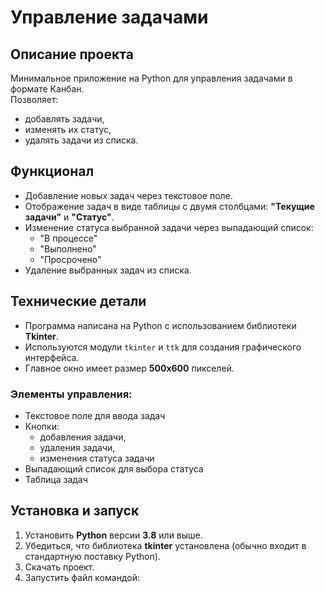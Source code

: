 # Управление задачами

## Описание проекта
Минимальное приложение на Python для управления задачами в формате Канбан.  
Позволяет:
- добавлять задачи,
- изменять их статус,
- удалять задачи из списка.

## Функционал
- Добавление новых задач через текстовое поле.
- Отображение задач в виде таблицы с двумя столбцами: **"Текущие задачи"** и **"Статус"**.
- Изменение статуса выбранной задачи через выпадающий список:
  - "В процессе"
  - "Выполнено"
  - "Просрочено"
- Удаление выбранных задач из списка.

## Технические детали
- Программа написана на Python с использованием библиотеки **Tkinter**.
- Используются модули `tkinter` и `ttk` для создания графического интерфейса.
- Главное окно имеет размер **500x600** пикселей.

### Элементы управления:
- Текстовое поле для ввода задач
- Кнопки:
  - добавления задачи,
  - удаления задачи,
  - изменения статуса задачи
- Выпадающий список для выбора статуса
- Таблица задач

## Установка и запуск
1. Установить **Python** версии **3.8** или выше.
2. Убедиться, что библиотека **tkinter** установлена (обычно входит в стандартную поставку Python).
3. Скачать проект.
4. Запустить файл командой: